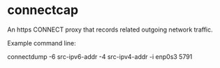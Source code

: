 # connectcap
An https CONNECT proxy that records related outgoing network traffic.

Example command line:

connectdump -6 src-ipv6-addr -4 src-ipv4-addr -i enp0s3 5791

